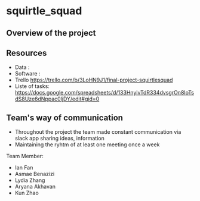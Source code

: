 # squirtle_squad

## Overview of the project

## Resources 
- Data :
- Software :
- Trello https://trello.com/b/3LoHN9J1/final-project-squirtlesquad
- Liste of tasks: https://docs.google.com/spreadsheets/d/133HnyivTdR334dvsgrOn8IoTsdS8Uze6dNppac0ljDY/edit#gid=0


## Team's way of communication

- Throughout the project the team made constant communication via slack app sharing ideas, information
- Maintaining the ryhtm of at least one meeting once a week

Team Member:

- Ian Fan 
- Asmae Benazizi
- Lydia Zhang
- Aryana Akhavan
- Kun Zhao
